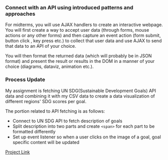 ### Connect with an API using introduced patterns and approaches

For midterms, you will use AJAX handlers to create an interactive webpage. You will first create a way to accept user data (through forms, mouse actions or any other forms) and then capture an event action (form submit, button click , key press etc.) to collect that user data and use AJAX to send that data to an API of your choice.

You will then format the returned data (which will probably be in JSON format) and present the result or results in the DOM in a manner of your choice (diagrams, dataviz, animation etc.).

### Process Update

My assignment is fetching UN SDG(Sustainable Development Goals) API data and combining it with my CSV data to create a data visualization of different regions' SDG scores per goal.

The portion related to API fetching is as follows:

- Connect to UN SDG API to fetch description of goals
- Split description into two parts and create `<span>` for each part to be formatted differently
- Set up event listener so when a user clicks on the image of a goal, goal specific content will be updated

[Project Link](https://muons.com/msdv-web-advanced/mid-term/)
